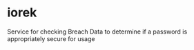 # iorek
Service for checking Breach Data to determine if a password is appropriately secure for usage
